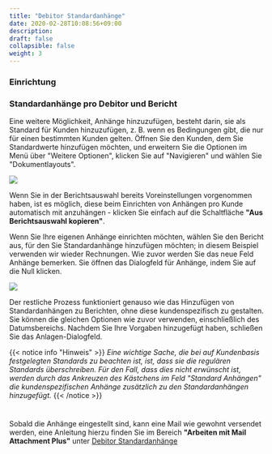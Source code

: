 ```yaml
---
title: "Debitor Standardanhänge"
date: 2020-02-28T10:08:56+09:00
description: 
draft: false
collapsible: false
weight: 3
---
```

### Einrichtung

### Standardanhänge pro Debitor und Bericht

Eine weitere Möglichkeit, Anhänge hinzuzufügen, besteht darin, sie als Standard für Kunden hinzuzufügen, z. B. wenn es Bedingungen gibt, die nur für einen bestimmten Kunden gelten. Öffnen Sie den Kunden, dem Sie Standardwerte hinzufügen möchten, und erweitern Sie die Optionen im Menü über "Weitere Optionen", klicken Sie auf "Navigieren" und wählen Sie "Dokumentlayouts".

![](images/apps/attachmentnavigation.png)

Wenn Sie in der Berichtsauswahl bereits Voreinstellungen vorgenommen haben, ist es möglich, diese beim Einrichten von Anhängen pro Kunde automatisch mit anzuhängen - klicken Sie einfach auf die Schaltfläche **"Aus Berichtsauswahl kopieren"**. 

Wenn Sie Ihre eigenen Anhänge einrichten möchten, wählen Sie den Bericht aus, für den Sie Standardanhänge hinzufügen möchten; in diesem Beispiel verwenden wir wieder Rechnungen. Wie zuvor werden Sie das neue Feld Anhänge bemerken. Sie öffnen das Dialogfeld für Anhänge, indem Sie auf die Null klicken.

![](images/apps/attachmentdocumentlayouts.png)

Der restliche Prozess funktioniert genauso wie das Hinzufügen von Standardanhängen zu Berichten, ohne diese kundenspezifisch zu gestalten. Sie können die gleichen Optionen wie zuvor verwenden, einschließlich des Datumsbereichs. Nachdem Sie Ihre Vorgaben hinzugefügt haben, schließen Sie das Anlagen-Dialogfeld.

{{< notice info "Hinweis" >}}
 _Eine wichtige Sache, die bei auf Kundenbasis festgelegten Standards zu beachten ist, ist, dass sie die regulären Standards überschreiben. Für den Fall, dass dies nicht erwünscht ist, werden durch das Ankreuzen des Kästchens im Feld "Standard Anhängen" die kundenspezifischen Anhänge zusätzlich zu den Standardanhängen hinzugefügt._
{{< /notice >}}
#

Sobald die Anhänge eingestellt sind, kann eine Mail wie gewohnt versendet werden, eine Anleitung hierzu finden Sie im Bereich **"Arbeiten mit Mail Attachment Plus"** unter [Debitor Standardanhänge](de-de/apps/mail_attachment_plus/working-with-map/defaults-customer/)